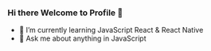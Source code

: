 ### Hi there Welcome to Profile 👋

- 🌱 I’m currently learning JavaScript React & React Native
- 💬 Ask me about anything in JavaScript
